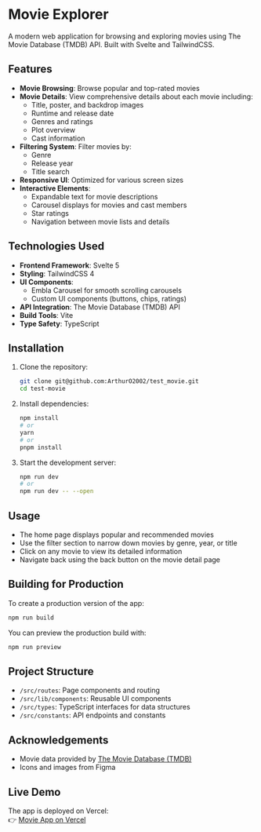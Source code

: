 # Movie Explorer

A modern web application for browsing and exploring movies using The Movie Database (TMDB) API. Built with Svelte and TailwindCSS.

## Features

- **Movie Browsing**: Browse popular and top-rated movies
- **Movie Details**: View comprehensive details about each movie including:
  - Title, poster, and backdrop images
  - Runtime and release date
  - Genres and ratings
  - Plot overview
  - Cast information
- **Filtering System**: Filter movies by:
  - Genre
  - Release year
  - Title search
- **Responsive UI**: Optimized for various screen sizes
- **Interactive Elements**:
  - Expandable text for movie descriptions
  - Carousel displays for movies and cast members
  - Star ratings
  - Navigation between movie lists and details

## Technologies Used

- **Frontend Framework**: Svelte 5
- **Styling**: TailwindCSS 4
- **UI Components**:
  - Embla Carousel for smooth scrolling carousels
  - Custom UI components (buttons, chips, ratings)
- **API Integration**: The Movie Database (TMDB) API
- **Build Tools**: Vite
- **Type Safety**: TypeScript

## Installation

1. Clone the repository:
   ```sh
   git clone git@github.com:ArthurO2002/test_movie.git
   cd test-movie
   ```

2. Install dependencies:
   ```sh
   npm install
   # or
   yarn
   # or
   pnpm install
   ```

3. Start the development server:
   ```sh
   npm run dev
   # or
   npm run dev -- --open
   ```

## Usage

- The home page displays popular and recommended movies
- Use the filter section to narrow down movies by genre, year, or title
- Click on any movie to view its detailed information
- Navigate back using the back button on the movie detail page

## Building for Production

To create a production version of the app:

```sh
npm run build
```

You can preview the production build with:

```sh
npm run preview
```

## Project Structure

- `/src/routes`: Page components and routing
- `/src/lib/components`: Reusable UI components
- `/src/types`: TypeScript interfaces for data structures
- `/src/constants`: API endpoints and constants

## Acknowledgements

- Movie data provided by [The Movie Database (TMDB)](https://www.themoviedb.org/)
- Icons and images from Figma

## Live Demo

The app is deployed on Vercel:  
👉 [Movie App on Vercel](https://test-movie-five.vercel.app/)